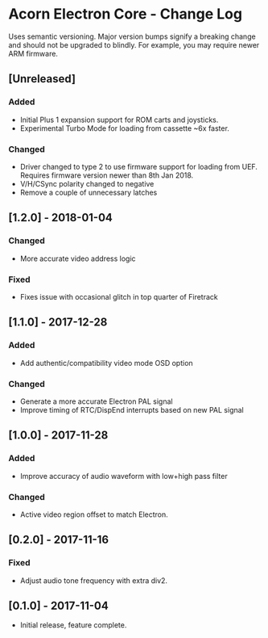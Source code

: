 # Acorn Electron Core - Change Log

Uses semantic versioning. Major version bumps signify a breaking change and
should not be upgraded to blindly. For example, you may require newer ARM
firmware.

## [Unreleased]
### Added
  - Initial Plus 1 expansion support for ROM carts and joysticks.
  - Experimental Turbo Mode for loading from cassette ~6x faster. 

### Changed
  - Driver changed to type 2 to use firmware support for loading from UEF.
    Requires firmware version newer than 8th Jan 2018.
  - V/H/CSync polarity changed to negative
  - Remove a couple of unnecessary latches

## [1.2.0] - 2018-01-04
### Changed
  - More accurate video address logic

### Fixed
  - Fixes issue with occasional glitch in top quarter of Firetrack
    
## [1.1.0] - 2017-12-28
### Added
  - Add authentic/compatibility video mode OSD option

### Changed
  - Generate a more accurate Electron PAL signal
  - Improve timing of RTC/DispEnd interrupts based on new PAL signal

## [1.0.0] - 2017-11-28
### Added
  - Improve accuracy of audio waveform with low+high pass filter

### Changed
  - Active video region offset to match Electron.

## [0.2.0] - 2017-11-16
### Fixed
  - Adjust audio tone frequency with extra div2.

## [0.1.0] - 2017-11-04
  - Initial release, feature complete.
